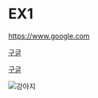 # EX1

<https://www.google.com>
  
  [구글](https://www.google.com)
  
  [구글](https://www.google.com, "구글링은 여기서")
  
  ![강아지](https://www.google.com/logos/doodles/2021/seasonal-holidays-2021-6753651837109324-6752733080595603-cst.gif)

